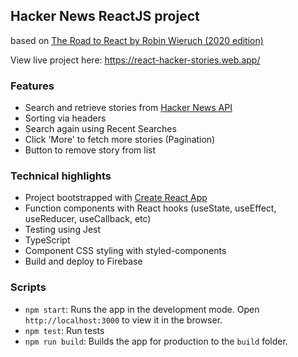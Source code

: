 ## Hacker News ReactJS project
based on [The Road to React by Robin Wieruch (2020 edition)](https://www.roadtoreact.com/)

View live project here: https://react-hacker-stories.web.app/

### Features
- Search and retrieve stories from [Hacker News API](https://hn.algolia.com/api)
- Sorting via headers
- Search again using Recent Searches
- Click 'More' to fetch more stories (Pagination)
- Button to remove story from list

### Technical highlights
- Project bootstrapped with [Create React App](https://github.com/facebook/create-react-app)
- Function components with React hooks (useState, useEffect, useReducer, useCallback, etc)
- Testing using Jest
- TypeScript
- Component CSS styling with styled-components
- Build and deploy to Firebase

### Scripts

- `npm start`: Runs the app in the development mode. Open `http://localhost:3000` to view it in the browser.
- `npm test`: Run tests
- `npm run build`: Builds the app for production to the `build` folder.

